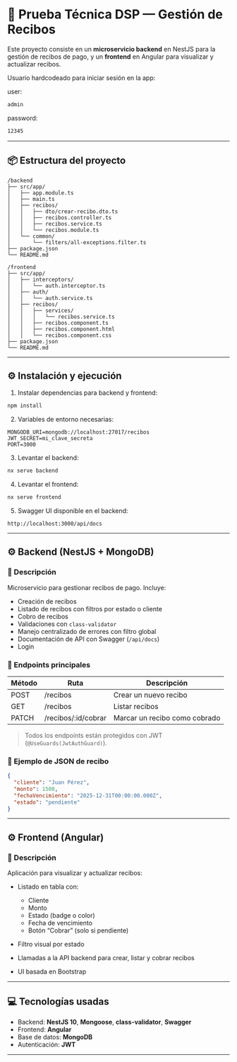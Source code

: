 # 🧩 Prueba Técnica DSP — Gestión de Recibos

Este proyecto consiste en un **microservicio backend** en NestJS para la gestión de recibos de pago, y un **frontend** en Angular para visualizar y actualizar recibos.

Usuario hardcodeado para iniciar sesión en la app:

user:
```bash
admin
``` 
password: 
```bash
12345
```
---

## 📦 Estructura del proyecto

```
/backend
├── src/app/
│   ├── app.module.ts
│   ├── main.ts
│   ├── recibos/
│   │   ├── dto/crear-recibo.dto.ts
│   │   ├── recibos.controller.ts
│   │   ├── recibos.service.ts
│   │   └── recibos.module.ts
│   └── common/
│       └── filters/all-exceptions.filter.ts
├── package.json
└── README.md

/frontend
├── src/app/
│   ├── interceptors/
│   │   └── auth.interceptor.ts
│   ├── auth/
│   │   └── auth.service.ts
│   ├── recibos/
│   │   ├── services/
│   │   │   └── recibos.service.ts
│   │   ├── recibos.component.ts
│   │   ├── recibos.component.html
│   │   └── recibos.component.css
├── package.json
└── README.md
```

---

## ⚙️ Instalación y ejecución

1. Instalar dependencias para backend y frontend:

```bash
npm install
```

2. Variables de entorno necesarias:

```env
MONGODB_URI=mongodb://localhost:27017/recibos
JWT_SECRET=mi_clave_secreta
PORT=3000
```

3. Levantar el backend:

```bash
nx serve backend
```

4. Levantar el frontend:

```bash
nx serve frontend
```

5. Swagger UI disponible en el backend:

```
http://localhost:3000/api/docs
```

---

## ⚙️ Backend (NestJS + MongoDB)

### 🔹 Descripción

Microservicio para gestionar recibos de pago. Incluye:

* Creación de recibos
* Listado de recibos con filtros por estado o cliente
* Cobro de recibos
* Validaciones con `class-validator`
* Manejo centralizado de errores con filtro global
* Documentación de API con Swagger (`/api/docs`)
* Login

### 🔹 Endpoints principales

| Método | Ruta                | Descripción                      |
| ------ | ------------------- | -------------------------------- |
| POST   | /recibos            | Crear un nuevo recibo            |
| GET    | /recibos            | Listar recibos |
| PATCH  | /recibos/:id/cobrar | Marcar un recibo como cobrado    |

> Todos los endpoints están protegidos con JWT (`@UseGuards(JwtAuthGuard)`).

### 🔹 Ejemplo de JSON de recibo

```json
{
  "cliente": "Juan Pérez",
  "monto": 1500,
  "fechaVencimiento": "2025-12-31T00:00:00.000Z",
  "estado": "pendiente"
}
```

---

## ⚙️ Frontend (Angular)

### 🔹 Descripción

Aplicación para visualizar y actualizar recibos:

* Listado en tabla con:

  * Cliente
  * Monto
  * Estado (badge o color)
  * Fecha de vencimiento
  * Botón “Cobrar” (solo si pendiente)

* Filtro visual por estado

* Llamadas a la API backend para crear, listar y cobrar recibos

* UI basada en Bootstrap

---

## 💻 Tecnologías usadas

* Backend: **NestJS 10**, **Mongoose**, **class-validator**, **Swagger**
* Frontend: **Angular**
* Base de datos: **MongoDB**
* Autenticación: **JWT**

---

